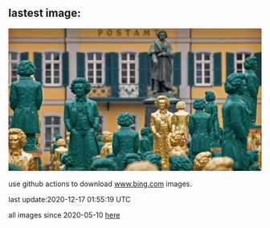 ## lastest image:
![](images/Beethoven.jpg)

use github actions to download www.bing.com images.

last update:2020-12-17 01:55:19 UTC

all images since 2020-05-10 [here](https://github.com/counter2015/bing-daily-images/tree/master/images) 
